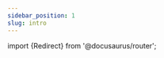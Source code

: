 ```yaml
---
sidebar_position: 1
slug: intro
---
```


import {Redirect} from '@docusaurus/router';

<Redirect to="/" /> 